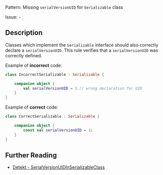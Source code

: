 Pattern: Missing `serialVersionUID` for `Serializable` class

Issue: -

## Description

Classes which implement the `Serializable` interface should also correctly declare a `serialVersionUID`. This rule verifies that a `serialVersionUID` was correctly defined.

Example of **incorrect** code:

```kotlin
class IncorrectSerializable : Serializable {

    companion object {
        val serialVersionUID = 1 // wrong declaration for UID
    }
}
```

Example of **correct** code:

```kotlin
class CorrectSerializable : Serializable {

    companion object {
        const val serialVersionUID = 1L
    }
}
```

## Further Reading

* [Detekt - SerialVersionUIDInSerializableClass](https://detekt.dev/docs/rules/style/#serialversionuidinserializableclass)